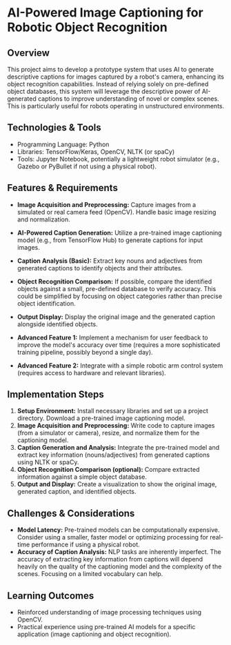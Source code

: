 # AI-Powered Image Captioning for Robotic Object Recognition

## Overview
This project aims to develop a prototype system that uses AI to generate descriptive captions for images captured by a robot's camera, enhancing its object recognition capabilities.  Instead of relying solely on pre-defined object databases, this system will leverage the descriptive power of AI-generated captions to improve understanding of novel or complex scenes. This is particularly useful for robots operating in unstructured environments.

## Technologies & Tools
- Programming Language: Python
- Libraries: TensorFlow/Keras, OpenCV, NLTK (or spaCy)
- Tools: Jupyter Notebook, potentially a lightweight robot simulator (e.g., Gazebo or PyBullet if not using a physical robot).

## Features & Requirements
- **Image Acquisition and Preprocessing:** Capture images from a simulated or real camera feed (OpenCV).  Handle basic image resizing and normalization.
- **AI-Powered Caption Generation:** Utilize a pre-trained image captioning model (e.g., from TensorFlow Hub) to generate captions for input images.
- **Caption Analysis (Basic):** Extract key nouns and adjectives from generated captions to identify objects and their attributes.
- **Object Recognition Comparison:**  If possible, compare the identified objects against a small, pre-defined database to verify accuracy.  This could be simplified by focusing on object categories rather than precise object identification.
- **Output Display:**  Display the original image and the generated caption alongside identified objects.

- **Advanced Feature 1:** Implement a mechanism for user feedback to improve the model's accuracy over time (requires a more sophisticated training pipeline, possibly beyond a single day).
- **Advanced Feature 2:** Integrate with a simple robotic arm control system (requires access to hardware and relevant libraries).

## Implementation Steps
1. **Setup Environment:** Install necessary libraries and set up a project directory. Download a pre-trained image captioning model.
2. **Image Acquisition and Preprocessing:** Write code to capture images (from a simulator or camera), resize, and normalize them for the captioning model.
3. **Caption Generation and Analysis:** Integrate the pre-trained model and extract key information (nouns/adjectives) from generated captions using NLTK or spaCy.
4. **Object Recognition Comparison (optional):**  Compare extracted information against a simple object database.
5. **Output and Display:** Create a visualization to show the original image, generated caption, and identified objects.

## Challenges & Considerations
- **Model Latency:** Pre-trained models can be computationally expensive. Consider using a smaller, faster model or optimizing processing for real-time performance if using a physical robot.
- **Accuracy of Caption Analysis:**  NLP tasks are inherently imperfect. The accuracy of extracting key information from captions will depend heavily on the quality of the captioning model and the complexity of the scenes.  Focusing on a limited vocabulary can help.

## Learning Outcomes
- Reinforced understanding of image processing techniques using OpenCV.
- Practical experience using pre-trained AI models for a specific application (image captioning and object recognition).

